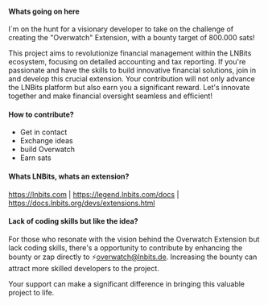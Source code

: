 #### Whats going on here
I´m on the hunt for a visionary developer to take on the challenge of creating the "Overwatch" Extension, with a bounty target of 800.000 sats!

This project aims to revolutionize financial management within the LNBits ecosystem, focusing on detailed accounting and tax reporting. If you're passionate and have the skills to build innovative financial solutions, 
join in and develop this crucial extension. Your contribution will not only advance the LNBits platform but also earn you a significant reward. Let's innovate together and make financial oversight seamless and efficient!


#### How to contribute?
+ Get in contact
+ Exchange ideas
+ build Overwatch
+ Earn sats


#### Whats LNBits, whats an extension?
https://lnbits.com | 
https://legend.lnbits.com/docs |
https://docs.lnbits.org/devs/extensions.html


#### Lack of coding skills but like the idea?
For those who resonate with the vision behind the Overwatch Extension but lack coding skills, there's a opportunity to contribute by enhancing the bounty or zap directly to ⚡️overwatch@lnbits.de. 
Increasing the bounty can attract more skilled developers to the project. 

Your support can make a significant difference in bringing this valuable project to life.
